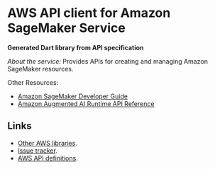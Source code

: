 # AWS API client for Amazon SageMaker Service

**Generated Dart library from API specification**

*About the service:*
Provides APIs for creating and managing Amazon SageMaker resources.

Other Resources:

<ul>
<li>
<a
href="https://docs.aws.amazon.com/sagemaker/latest/dg/whatis.html#first-time-user">Amazon
SageMaker Developer Guide</a>
</li>
<li>
<a
href="https://docs.aws.amazon.com/augmented-ai/2019-11-07/APIReference/Welcome.html">Amazon
Augmented AI Runtime API Reference</a>
</li>
</ul>

## Links

- [Other AWS libraries](https://github.com/agilord/aws_client/tree/master/generated).
- [Issue tracker](https://github.com/agilord/aws_client/issues).
- [AWS API definitions](https://github.com/aws/aws-sdk-js/tree/master/apis).

